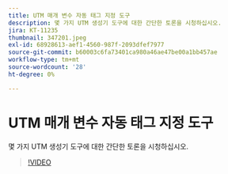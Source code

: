 ```yaml
---
title: UTM 매개 변수 자동 태그 지정 도구
description: 몇 가지 UTM 생성기 도구에 대한 간단한 토론을 시청하십시오.
jira: KT-11235
thumbnail: 347201.jpeg
exl-id: 68928613-aef1-4560-987f-2093dfef7977
source-git-commit: b60003c6fa73401ca980a46ae47be00a1bb457ae
workflow-type: tm+mt
source-wordcount: '28'
ht-degree: 0%

---
```


# UTM 매개 변수 자동 태그 지정 도구

몇 가지 UTM 생성기 도구에 대한 간단한 토론을 시청하십시오.

>[!VIDEO](https://video.tv.adobe.com/v/347201/?quality=12&learn=on)
